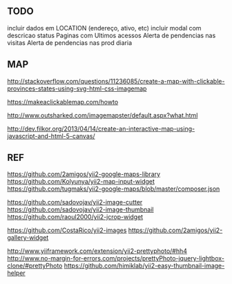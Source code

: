TODO
--------------------
incluir dados em LOCATION (endereço, ativo, etc)
incluir modal com descricao status
Paginas com Ultimos acessos
Alerta de pendencias nas visitas
Alerta de pendencias nas prod diaria


MAP
---

http://stackoverflow.com/questions/11236085/create-a-map-with-clickable-provinces-states-using-svg-html-css-imagemap

https://makeaclickablemap.com/howto

http://www.outsharked.com/imagemapster/default.aspx?what.html

http://dev.filkor.org/2013/04/14/create-an-interactive-map-using-javascript-and-html-5-canvas/

REF
--------------------
https://github.com/2amigos/yii2-google-maps-library
https://github.com/Kolyunya/yii2-map-input-widget
https://github.com/tugmaks/yii2-google-maps/blob/master/composer.json

https://github.com/sadovojav/yii2-image-cutter
https://github.com/sadovojav/yii2-image-thumbnail
https://github.com/raoul2000/yii2-jcrop-widget

https://github.com/CostaRico/yii2-images
https://github.com/2amigos/yii2-gallery-widget

http://www.yiiframework.com/extension/yii2-prettyphoto/#hh4
http://www.no-margin-for-errors.com/projects/prettyPhoto-jquery-lightbox-clone/#prettyPhoto
https://github.com/himiklab/yii2-easy-thumbnail-image-helper